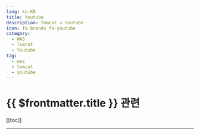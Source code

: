 ```yaml
---
lang: ko-KR
title: Youtube
description: Tomcat > Youtube
icon: fa-brands fa-youtube
category:
  - WAS
  - Tomcat
  - Youtube
tag: 
  - was
  - tomcat
  - youtube
---
```


# {{ $frontmatter.title }} 관련

[[toc]]

---

<TagLinks />